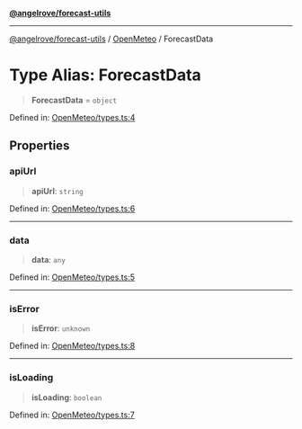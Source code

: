 [**@angelrove/forecast-utils**](../../README.md)

***

[@angelrove/forecast-utils](../../README.md) / [OpenMeteo](../README.md) / ForecastData

# Type Alias: ForecastData

> **ForecastData** = `object`

Defined in: [OpenMeteo/types.ts:4](https://github.com/angelrove/forecast-utils/blob/83a8f801e2d1ac86a424edae3898b39209a4d5b5/src/OpenMeteo/types.ts#L4)

## Properties

### apiUrl

> **apiUrl**: `string`

Defined in: [OpenMeteo/types.ts:6](https://github.com/angelrove/forecast-utils/blob/83a8f801e2d1ac86a424edae3898b39209a4d5b5/src/OpenMeteo/types.ts#L6)

***

### data

> **data**: `any`

Defined in: [OpenMeteo/types.ts:5](https://github.com/angelrove/forecast-utils/blob/83a8f801e2d1ac86a424edae3898b39209a4d5b5/src/OpenMeteo/types.ts#L5)

***

### isError

> **isError**: `unknown`

Defined in: [OpenMeteo/types.ts:8](https://github.com/angelrove/forecast-utils/blob/83a8f801e2d1ac86a424edae3898b39209a4d5b5/src/OpenMeteo/types.ts#L8)

***

### isLoading

> **isLoading**: `boolean`

Defined in: [OpenMeteo/types.ts:7](https://github.com/angelrove/forecast-utils/blob/83a8f801e2d1ac86a424edae3898b39209a4d5b5/src/OpenMeteo/types.ts#L7)
